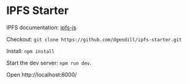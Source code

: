 # IPFS Starter

IPFS documentation: [ipfs-js](https://github.com/ipfs/js-ipfs#documentation) 

Checkout: `git clone https://github.com/dgendill/ipfs-starter.git`

Install: `npm install`

Start the dev server: `npm run dev`.

Open http://localhost:8000/